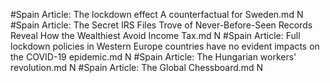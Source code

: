 #Spain
Article: The lockdown effect A counterfactual for Sweden.md N
#Spain
Article: The Secret IRS Files Trove of Never-Before-Seen Records Reveal How the Wealthiest Avoid Income Tax.md N
#Spain
Article: Full lockdown policies in Western Europe countries have no evident impacts on the COVID-19 epidemic.md N
#Spain
Article: The Hungarian workers' revolution.md N
#Spain
Article: The Global Chessboard.md N
